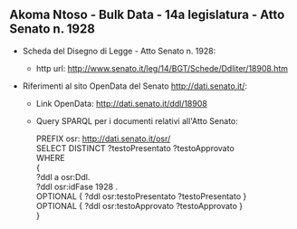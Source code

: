 ## Akoma Ntoso - Bulk Data - 14a legislatura - Atto Senato n. 1928 ##

* Scheda del Disegno di Legge - Atto Senato n. 1928:
	* http url: http://www.senato.it/leg/14/BGT/Schede/Ddliter/18908.htm

* Riferimenti al sito OpenData del Senato http://dati.senato.it/:
	* Link OpenData: http://dati.senato.it/ddl/18908
	* Query SPARQL per i documenti relativi all'Atto Senato:

        PREFIX osr: <http://dati.senato.it/osr/>  
		SELECT DISTINCT ?testoPresentato ?testoApprovato  
		WHERE  
		{  
		    ?ddl a osr:Ddl.  
		    ?ddl osr:idFase 1928 .  
		    OPTIONAL { ?ddl osr:testoPresentato ?testoPresentato }  
		    OPTIONAL { ?ddl osr:testoApprovato ?testoApprovato }  
		}
		